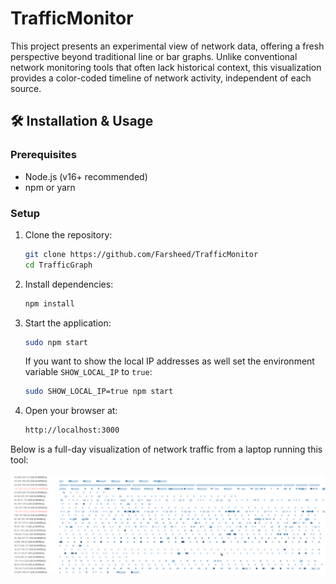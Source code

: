 # TrafficMonitor
This project presents an experimental view of network data, offering a fresh perspective beyond traditional line or bar graphs. Unlike conventional network monitoring tools that often lack historical context, this visualization provides a color-coded timeline of network activity, independent of each source.

## 🛠️ Installation & Usage  

### Prerequisites  
- Node.js (v16+ recommended)  
- npm or yarn  

### Setup  
1. Clone the repository:  
   ```bash
   git clone https://github.com/Farsheed/TrafficMonitor
   cd TrafficGraph
   ```
2. Install dependencies:  
   ```bash
   npm install
   ```
3. Start the application:  
   ```bash
   sudo npm start
   ```
   If you want to show the local IP addresses as well set the environment variable `SHOW_LOCAL_IP` to `true`:
   ```bash
   sudo SHOW_LOCAL_IP=true npm start
   ```
4. Open your browser at:  
   ```bash
   http://localhost:3000
   ```

Below is a full-day visualization of network traffic from a laptop running this tool:

![TrafficMonitor](TrafficMonitor.png)